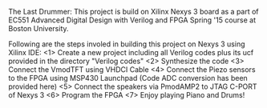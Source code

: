 The Last Drummer:
This project is build on Xilinx Nexys 3 board as a part of EC551 Advanced Digital Design with Verilog and FPGA Spring '15 course at Boston University.

Following are the steps involed in building this project on Nexys 3 using Xilinx IDE:
<1> Create a new project including all Verilog codes plus its ucf provided in the directory "Verilog codes"
<2> Synthesize the code
<3> Connect the VmodTFT using VHDCI Cable
<4> Connect the Piezo sensors to the FPGA using MSP430 Launchpad (Code ADC conversion has been provided here)
<5> Connect the speakers via PmodAMP2 to JTAG C-PORT of Nexys 3
<6> Program the FPGA
<7> Enjoy playing Piano and Drums!

